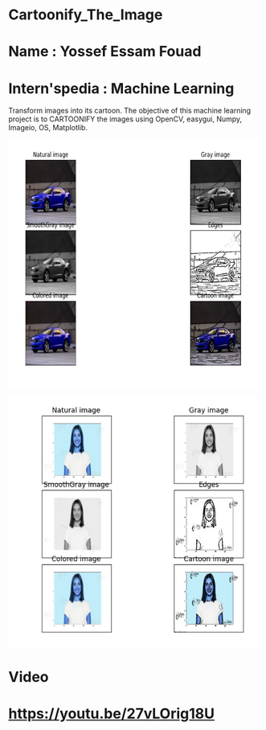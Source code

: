 # Cartoonify_The_Image
# Name : Yossef Essam Fouad
# Intern'spedia : Machine Learning
Transform images into its cartoon. The objective
of this machine learning project is to CARTOONIFY
the images using OpenCV, easygui, Numpy, Imageio, OS, Matplotlib.
 
 <p><img align="center" src="https://github.com/YossefEFM/Cartoonify_The_Image/blob/main/cartoon%20car.jpg" alt="yossefefm" width="500" height="500"/></p>
 <p><img align="center" src="https://github.com/YossefEFM/Cartoonify_The_Image/blob/main/cartoon%20image2.jpg" alt="yossefefm" width="500" height="500"/></p>

# Video
#  https://youtu.be/27vLOrig18U
